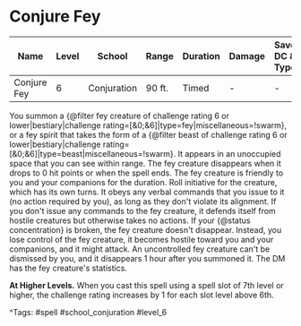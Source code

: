 # Conjure Fey

| Name | Level | School | Range | Duration | Damage | Save DC & Type |
|------|-------|--------|-------|----------|--------|----------------|
| Conjure Fey | 6 | Conjuration | 90 ft. | Timed | - | - |

You summon a {@filter fey creature of challenge rating 6 or lower|bestiary|challenge rating=[&0;&6]|type=fey|miscellaneous=!swarm}, or a fey spirit that takes the form of a {@filter beast of challenge rating 6 or lower|bestiary|challenge rating=[&0;&6]|type=beast|miscellaneous=!swarm}. It appears in an unoccupied space that you can see within range. The fey creature disappears when it drops to 0 hit points or when the spell ends. The fey creature is friendly to you and your companions for the duration. Roll initiative for the creature, which has its own turns. It obeys any verbal commands that you issue to it (no action required by you), as long as they don't violate its alignment. If you don't issue any commands to the fey creature, it defends itself from hostile creatures but otherwise takes no actions. If your {@status concentration} is broken, the fey creature doesn't disappear. Instead, you lose control of the fey creature, it becomes hostile toward you and your companions, and it might attack. An uncontrolled fey creature can't be dismissed by you, and it disappears 1 hour after you summoned it. The DM has the fey creature's statistics.

**At Higher Levels.** When you cast this spell using a spell slot of 7th level or higher, the challenge rating increases by 1 for each slot level above 6th.

^Tags: #spell #school_conjuration #level_6